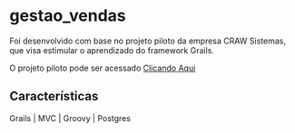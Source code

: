 # gestao_vendas
Foi desenvolvido com base no projeto piloto da empresa CRAW Sistemas, que visa estimular o aprendizado do framework Grails.

O projeto piloto pode ser acessado [Clicando Aqui](https://github.com/crawsistemas/grails_start)

## Características
Grails | MVC | Groovy | Postgres
